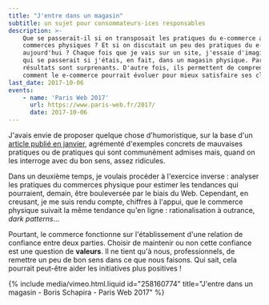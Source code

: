 ```yaml
---
title: "J'entre dans un magasin"
subtitle: un sujet pour consommateurs·ices responsables
description: >-
    Que se passerait-il si on transposait les pratiques du e-commerce aux
    commerces physiques ? Et si on discutait un peu des pratiques du e-commerce
    aujourd'hui ? Chaque fois que je vais sur un site, j'essaie d'imaginer ce
    qui se passerait si j'étais, en fait, dans un magasin physique. Parfois, les
    résultats sont surprenants. D'autre fois, ils permettent de comprendre
    comment le e-commerce pourrait évoluer pour mieux satisfaire ses clients.
last_date: 2017-10-06
events:
    - name: 'Paris Web 2017'
      url: https://www.paris-web.fr/2017/
      date: 2017-10-06
---
```


J'avais envie de proposer quelque chose d'humoristique, sur la base d'un
[article publié en janvier](/2017/01/j-entre-dans-un-magasin/ "J'entre dans un magasin - Boris Schapira"),
agrémenté d'exemples concrets de mauvaises pratiques ou de pratiques qui sont
communément admises mais, quand on les interroge avec du bon sens, assez
ridicules.

Dans un deuxième temps, je voulais procéder à l'exercice inverse : analyser les
pratiques du commerces physique pour estimer les tendances qui pourraient,
demain, être bouleversée par le biais du Web. Cependant, en creusant, je me suis
rendu compte, chiffres à l'appui, que le commerce physique suivait la même
tendance qu'en ligne : rationalisation à outrance, _dark patterns_…

Pourtant, le commerce fonctionne sur l'établissement d'une relation de confiance
entre deux parties. Choisir de maintenir ou non cette confiance est une question
de **valeurs**. Il ne tient qu'à nous, professionnels, de remettre un peu de bon
sens dans ce que nous faisons. Qui sait, cela pourrait peut-être aider les
initiatives plus positives !

{% include media/vimeo.html.liquid id="258160774" title="J&#039;entre dans un magasin - Boris Schapira - Paris Web 2017" %}
